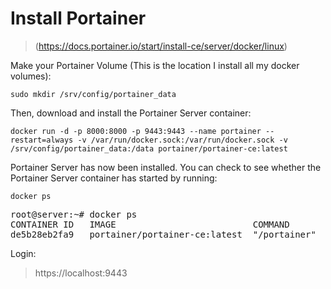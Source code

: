 # Install Portainer 
> (https://docs.portainer.io/start/install-ce/server/docker/linux)
> 
Make your Portainer Volume (This is the location I install all my docker volumes):
```
sudo mkdir /srv/config/portainer_data
```
Then, download and install the Portainer Server container:
```
docker run -d -p 8000:8000 -p 9443:9443 --name portainer --restart=always -v /var/run/docker.sock:/var/run/docker.sock -v /srv/config/portainer_data:/data portainer/portainer-ce:latest
```
Portainer Server has now been installed. You can check to see whether the Portainer Server container has started by running:
```
docker ps
```
<pre>
root@server:~# docker ps
CONTAINER ID   IMAGE                          COMMAND                  CREATED       STATUS      PORTS                                                                                  NAMES             
de5b28eb2fa9   portainer/portainer-ce:latest  "/portainer"             2 weeks ago   Up 9 days   0.0.0.0:8000->8000/tcp, :::8000->8000/tcp, 0.0.0.0:9443->9443/tcp, :::9443->9443/tcp   portainer
</pre>

Login:          

> https://localhost:9443

